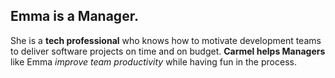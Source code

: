 ## Emma is a Manager.

She is a **tech professional** who knows how to motivate development teams to deliver software projects on time and on budget. **Carmel helps Managers** like Emma *improve team productivity* while having fun in the process.
